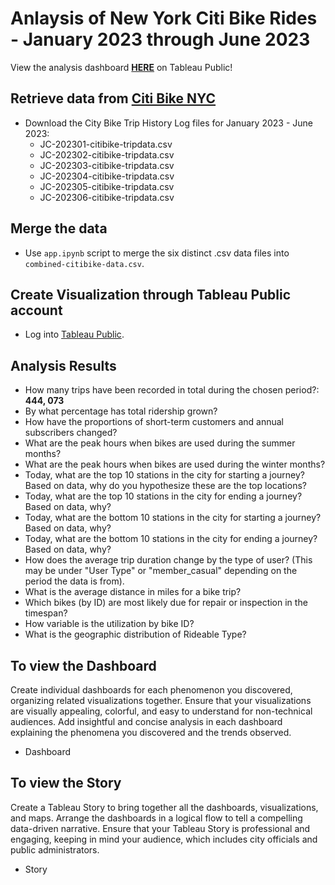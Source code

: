 # Anlaysis of New York Citi Bike Rides - January 2023 through June 2023
View the analysis dashboard [__HERE__](https://public.tableau.com/app/profile/robert.lehr/viz/New-York-Citi-Bike-Analysis) on Tableau Public!

## Retrieve data from [Citi Bike NYC](https://citibikenyc.com/system-data)
- Download the City Bike Trip History Log files for January 2023 - June 2023:
    - JC-202301-citibike-tripdata.csv
    - JC-202302-citibike-tripdata.csv
    - JC-202303-citibike-tripdata.csv
    - JC-202304-citibike-tripdata.csv
    - JC-202305-citibike-tripdata.csv
    - JC-202306-citibike-tripdata.csv

## Merge the data
- Use `app.ipynb` script to merge the six distinct .csv data files into `combined-citibike-data.csv`.

## Create Visualization through Tableau Public account
- Log into [Tableau Public](https://public.tableau.com/app/profile/robert.lehr).

## Analysis Results
- How many trips have been recorded in total during the chosen period?: __444, 073__
- By what percentage has total ridership grown?
- How have the proportions of short-term customers and annual subscribers changed?
- What are the peak hours when bikes are used during the summer months?
- What are the peak hours when bikes are used during the winter months?
- Today, what are the top 10 stations in the city for starting a journey? Based on data, why do you hypothesize these are the top locations?
- Today, what are the top 10 stations in the city for ending a journey? Based on data, why?
- Today, what are the bottom 10 stations in the city for starting a journey? Based on data, why?
- Today, what are the bottom 10 stations in the city for ending a journey? Based on data, why?
- How does the average trip duration change by the type of user? (This may be under "User Type" or "member_casual" depending on the period the data is from).
- What is the average distance in miles for a bike trip?
- Which bikes (by ID) are most likely due for repair or inspection in the timespan?
- How variable is the utilization by bike ID?
- What is the geographic distribution of Rideable Type?

## To view the Dashboard
Create individual dashboards for each phenomenon you discovered, organizing related visualizations together.
Ensure that your visualizations are visually appealing, colorful, and easy to understand for non-technical audiences.
Add insightful and concise analysis in each dashboard explaining the phenomena you discovered and the trends observed.
- Dashboard

## To view the Story
Create a Tableau Story to bring together all the dashboards, visualizations, and maps.
Arrange the dashboards in a logical flow to tell a compelling data-driven narrative.
Ensure that your Tableau Story is professional and engaging, keeping in mind your audience, which includes city officials and public administrators.
- Story